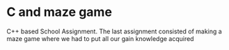 # C and maze game
C++ based School Assignment.
The last assignment consisted of making a maze game where we had to put all our gain knowledge acquired
